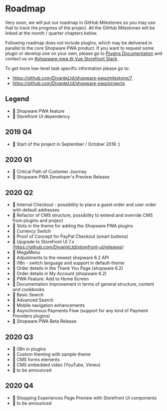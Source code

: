 # Roadmap

Very soon, we will put our roadmap in GitHub Milestones so you may use that to track the progress of the project. All the GitHub Milestones will be linked at the month / quarter chapters below.

Following roadmap does not include plugins, which may be delivered in parallel to the core Shopware PWA product. If you want to request some plugin or develop one on your own, please go to [Plugins Documentation](/landing/concepts/plugins) and contact us on [#shopware-pwa @ Vue Storefront Slack](http://slack.vuestorefront.io/).

To get more low-level task specific information please go to: 
* https://github.com/DivanteLtd/shopware-pwa/milestone/7
* https://github.com/DivanteLtd/shopware-pwa/projects

## Legend

* :blue_heart: Shopware PWA feature
* :green_heart: Storefront UI dependency

## 2019 Q4

* :blue_heart: Start of the project in September / October 2019 :)

## 2020 Q1

* :blue_heart: Critical Path of Customer Journey
* :blue_heart: Shopware PWA Developer's Preview Release

## 2020 Q2 

* :blue_heart: Internal Checkout - possibility to place a guest order and user order with default addresses
* :blue_heart: Refactor of CMS structure, possibility to extend and override CMS from plugins and project
* :blue_heart: Slots in the theme for adding the Shopware PWA plugins
* :blue_heart: Currency Switch
* :blue_heart: Proof of Concept for PayPal Checkout (smart buttons)
* :green_heart: Upgrade to Storefront UI 7.x (https://github.com/DivanteLtd/storefront-ui/releases)
* :green_heart: MegaMenu
* :blue_heart: Adjustments to the newest shopware 6.2 API
* :blue_heart: i18n - switch language and support in default-theme
* :blue_heart: Order details in the Thank You Page (shopware 6.2)
* :blue_heart: Order details in My Account (shopware 6.2)
* :blue_heart: PWA Feature: Add to Home Screen
* :blue_heart: Documentation improvement in terms of general structure, content and cookbooks
* :blue_heart: Basic Search
* :blue_heart: Advanced Search
* :blue_heart: Mobile navigation enhancements
* :blue_heart: Asynchronous Payments Flow (support for any kind of Payment Providers plugins)
* :blue_heart: Shopware PWA Beta Release 

## 2020 Q3

* :blue_heart: i18n in plugins
* :blue_heart: Custom theming with sample theme
* :blue_heart: CMS forms elements
* :green_heart: CMS embedded video (YouTube, Vimeo)
* :blue_heart: to be announced

## 2020 Q4

* :blue_heart: Shopping Experiences Page Preview with Storefront UI components
* :blue_heart: to be announced
